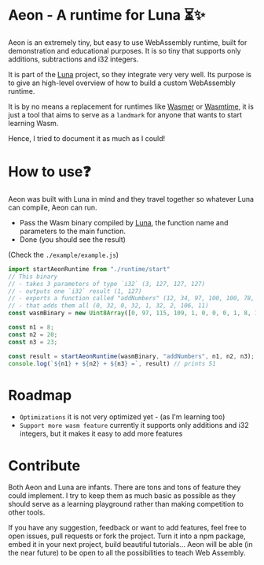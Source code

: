 # Aeon - A runtime for Luna ⏳✨

Aeon is an extremely tiny, but easy to use WebAssembly runtime, built for demonstration and educational purposes.
It is so tiny that supports only additions, subtractions and i32 integers. 

It is part of the <a href="https://github.com/thomscoder/luna" target="_blank">Luna</a> project, so they integrate very very well.
Its purpose is to give an high-level overview of how to build a custom WebAssembly runtime.

It is by no means a replacement for runtimes like <a href="https://wasmer.io/">Wasmer</a> or <a href="https://github.com/bytecodealliance/wasmtime">Wasmtime</a>, it is just a tool that aims to serve as a `landmark` for anyone that wants to start learning Wasm.

Hence, I tried to document it as much as I could!

# How to use❓
Aeon was built with Luna in mind and they travel together so whatever Luna can compile, Aeon can run.
 - Pass the Wasm binary compiled by <a href="https://luna-demo.vercel.app/" target="_blank">Luna</a>, the function name and parameters to the main function.
 - Done (you should see the result)

 (Check the `./example/example.js`)

 ```js
import startAeonRuntime from "./runtime/start"
 // This binary 
 // - takes 3 parameters of type `i32` (3, 127, 127, 127) 
 // - outputs one `i32` result (1, 127)
 // - exports a function called "addNumbers" (12, 34, 97, 100, 100, 78, 117, 109, 98, 101, 114, 115, 34)
 // - that adds them all (0, 32, 0, 32, 1, 32, 2, 106, 11)
const wasmBinary = new Uint8Array([0, 97, 115, 109, 1, 0, 0, 0, 1, 8, 1, 96, 3, 127, 127, 127, 1, 127, 3, 2, 1, 0, 7, 16, 1, 12, 34, 97, 100, 100, 78, 117, 109, 98, 101, 114, 115, 34, 0, 0, 10, 9, 1, 7, 0, 32, 0, 32, 1, 32, 2, 106, 11]);

const n1 = 8;
const n2 = 20;
const n3 = 23;

const result = startAeonRuntime(wasmBinary, "addNumbers", n1, n2, n3);
console.log(`${n1} + ${n2} + ${n3} =`, result) // prints 51
 ```

# Roadmap
- `Optimizations` it is not very optimized yet - (as I'm learning too)
- `Support more wasm feature` currently it supports only additions and i32 integers, but it makes it easy to add more features

# Contribute
Both Aeon and Luna are infants.
There are tons and tons of feature they could implement. I try to keep them as much basic as possible as they should serve as a learning playground rather than making competition to other tools.

If you have any suggestion, feedback or want to add features, feel free to open issues, pull requests or fork the project.
Turn it into a npm package, embed it in your next project, build beautiful tutorials...
Aeon will be able (in the near future) to be open to all the possibilities to teach Web Assembly.  